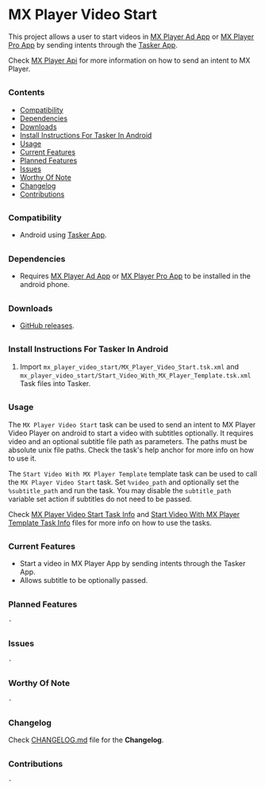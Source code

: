 # MX Player Video Start

This project allows a user to start videos in [MX Player Ad App] or [MX Player Pro App] by sending intents through the [Tasker App].

Check [MX Player Api](https://sites.google.com/site/mxvpen/api) for more information on how to send an intent to MX Player.
##


### Contents
- [Compatibility](#Compatibility)
- [Dependencies](#Dependencies)
- [Downloads](#Downloads)
- [Install Instructions For Tasker In Android](#Install-Instructions-For-Tasker-In-Android)
- [Usage](#Usage)
- [Current Features](#Current-Features)
- [Planned Features](#Planned-Features)
- [Issues](#Issues)
- [Worthy Of Note](#Worthy-Of-Note)
- [Changelog](#Changelog)
- [Contributions](#Contributions)
##


### Compatibility

- Android using [Tasker App].
##


### Dependencies

- Requires [MX Player Ad App] or [MX Player Pro App] to be installed in the android phone.
##


### Downloads

- [GitHub releases](https://github.com/agnostic-apollo/Tasker-Random-Stuff/releases).
##


### Install Instructions For Tasker In Android

1. Import `mx_player_video_start/MX_Player_Video_Start.tsk.xml` and `mx_player_video_start/Start_Video_With_MX_Player_Template.tsk.xml` Task files into Tasker.
##

### Usage

The `MX Player Video Start` task can be used to send an intent to MX Player Video Player on android to start a video with subtitles optionally. It requires video and an optional subtitle file path as parameters. The paths must be absolute unix file paths. Check the task's help anchor for more info on how to use it.

The `Start Video With MX Player Template` template task can be used to call the `MX Player Video Start` task. Set `%video_path` and optionally set the `%subtitle_path` and run the task. You may disable the `subtitle_path` variable set action if subtitles do not need to be passed.

Check [MX Player Video Start Task Info](MX_Player_Video_Start.tsk.md) and [Start Video With MX Player Template Task Info](Start_Video_With_MX_Player_Template.tsk.md) files for more info on how to use the tasks.
##


### Current Features

- Start a video in MX Player App by sending intents through the Tasker App.
- Allows subtitle to be optionally passed.
##


### Planned Features

`-`
##


### Issues

`-`
##


### Worthy Of Note

`-`
##


### Changelog

Check [CHANGELOG.md](../CHANGELOG.md) file for the **Changelog**.

##


### Contributions

`-`
##


[Tasker App]: https://play.google.com/store/apps/details?id=net.dinglisch.android.taskerm
[MX Player Ad App]: https://play.google.com/store/apps/details?id=com.mxtech.videoplayer.ad
[MX Player Pro App]: https://play.google.com/store/apps/details?id=com.mxtech.videoplayer.Pro
